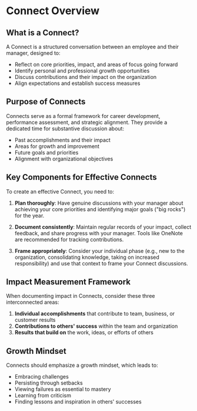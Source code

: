 # Connect Overview

## What is a Connect?

A Connect is a structured conversation between an employee and their manager, designed to:

- Reflect on core priorities, impact, and areas of focus going forward
- Identify personal and professional growth opportunities
- Discuss contributions and their impact on the organization
- Align expectations and establish success measures

## Purpose of Connects

Connects serve as a formal framework for career development, performance assessment, and strategic alignment. They provide a dedicated time for substantive discussion about:

- Past accomplishments and their impact
- Areas for growth and improvement
- Future goals and priorities
- Alignment with organizational objectives

## Key Components for Effective Connects

To create an effective Connect, you need to:

1. **Plan thoroughly**: Have genuine discussions with your manager about achieving your core priorities and identifying major goals ("big rocks") for the year.

2. **Document consistently**: Maintain regular records of your impact, collect feedback, and share progress with your manager. Tools like OneNote are recommended for tracking contributions.

3. **Frame appropriately**: Consider your individual phase (e.g., new to the organization, consolidating knowledge, taking on increased responsibility) and use that context to frame your Connect discussions.

## Impact Measurement Framework

When documenting impact in Connects, consider these three interconnected areas:

1. **Individual accomplishments** that contribute to team, business, or customer results
2. **Contributions to others' success** within the team and organization
3. **Results that build on** the work, ideas, or efforts of others

## Growth Mindset

Connects should emphasize a growth mindset, which leads to:
- Embracing challenges
- Persisting through setbacks
- Viewing failures as essential to mastery
- Learning from criticism
- Finding lessons and inspiration in others' successes